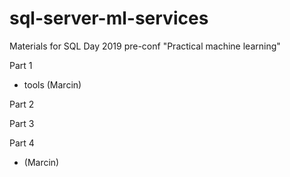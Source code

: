 # sql-server-ml-services
Materials for SQL Day 2019 pre-conf "Practical machine learning" 

Part 1
- tools (Marcin)

Part 2

Part 3

Part 4
 - (Marcin)
